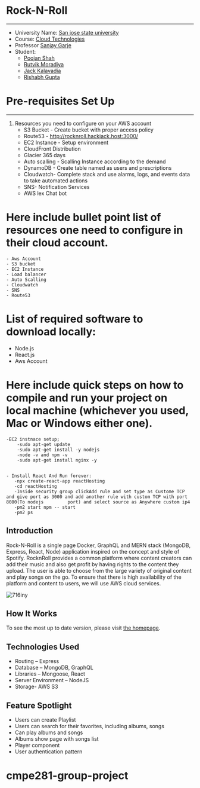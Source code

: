 # Rock-N-Roll
---------------------
- University Name: [San jose state university](http://www.sjsu.edu/)
- Course: [Cloud Technologies](http://info.sjsu.edu/web-dbgen/catalog/courses/CMPE281.html)
- Professor [Sanjay Garje](https://www.linkedin.com/in/sanjaygarje/)
- Student: 
  - [Poojan Shah](https://www.linkedin.com/in/poojan-shah-2aa8b5136/)
  - [Rutvik Moradiya](https://www.linkedin.com/in/rutvik-moradiya-a6989312a/)
  - [Jack Kalavadia](https://www.linkedin.com/)
  - [Rishabh Gupta](https://www.linkedin.com/in/rishabhgupta95/)
  


# Pre-requisites Set Up
-----------------------
1. Resources you need to configure on your AWS account
    - S3 Bucket - Create bucket with proper access policy
    - Route53 - http://rocknroll.hackjack.host:3000/
    - EC2 Instance - Setup environment
    - CloudFront Distribution
    - Glacier 365 days 
    - Auto scalling - Scalling Instance according to the demand
    - DynamoDB - Create table named as users and prescriptions
    - Cloudwatch- Complete stack and use alarms, logs, and events data to take automated actions
    - SNS- Notification Services
    - AWS lex Chat bot 

# Here include bullet point list of resources one need to configure in their cloud account. 
    - Aws Account
    - S3 bucket
    - EC2 Instance
    - Load balancer
    - Auto Scalling
    - Cloudwatch
    - SNS 
    - Route53
    
    
# List of required software to download locally:
 - Node.js
 - React.js
 - Aws Account
 

# Here include quick steps on how to compile and run your project on local machine (whichever you used, Mac or Windows either one).

    -EC2 instnace setup;
        -sudo apt-get update
        -sudo apt-get install -y nodejs
        -node -v and npm -v
        -sudo apt-get install nginx -y
        
        
    - Install React And Run forever:
       -npx create-react-app reactHosting
       -cd reactHosting
       -Inside security group clickAdd rule and set type as Custome TCP and give port as 3000 and add another rule with custom TCP with port 8080(To nodejs         port) and select source as Anywhere custom ip4
       -pm2 start npm -- start
       -pm2 ps
    

## Introduction
Rock-N-Roll is a single page Docker, GraphQL and MERN stack (MongoDB, Express, React, Node) application inspired on the concept and style of Spotify. RocknRoll provides a common platform where content creators can add their music and also get profit by having rights to the content they upload. The user is able to choose from the large variety of original content and play songs on the go. To ensure that there is high availability of the platform and content to users, we will use AWS cloud services.

![716iny](https://user-images.githubusercontent.com/45978869/202560869-4301cb1f-6f92-4e95-b884-83daba89b7a6.gif)

## How It Works
To see the most up to date version, please visit [the homepage](http://rocknroll.hackjack.host:3000/).


## Technologies Used
* Routing – Express
* Database – MongoDB, GraphQL
* Libraries – Mongoose, React
* Server Environment – NodeJS
* Storage- AWS S3

## Feature Spotlight
* Users can create Playlist
* Users can search for their favorites, including albums, songs
* Can play albums and songs
* Albums show page with songs list
* Player component
* User authentication pattern

# cmpe281-group-project
